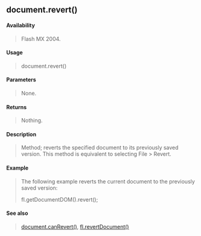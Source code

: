 ## document.revert()

#### Availability

> Flash MX 2004.

#### Usage

> document.revert()

#### Parameters

> None.

#### Returns

> Nothing.

#### Description

> Method; reverts the specified document to its previously saved version. This method is equivalent to selecting File \> Revert.

#### Example

> The following example reverts the current document to the previously saved version:
>
> fl.getDocumentDOM().revert();

#### See also

> [document.canRevert()](#_bookmark145), [fl.revertDocument()](#_bookmark528)
